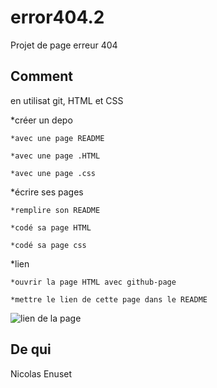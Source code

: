 # error404.2

Projet de page erreur 404

<h2>Comment</h2>

en utilisat git, HTML et CSS

*créer un depo

	*avec une page README

	*avec une page .HTML
	
	*avec une page .css

*écrire ses pages
	
	*remplire son README
	
	*codé sa page HTML
	
	*codé sa page css
*lien

	*ouvrir la page HTML avec github-page
	
	*mettre le lien de cette page dans le README

![lien de la page](https://nicolas-enuset.github.io/error404.2/)

<h2>De qui</h2>

Nicolas Enuset
